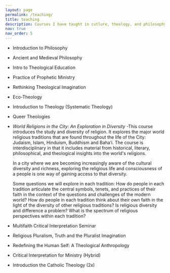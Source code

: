```yaml
---
layout: page
permalink: /teaching/
title: teaching
description: Courses I have taught in cutlure, theology, and philosophy
nav: true
nav_order: 5
---
```


- Introduction to Philosophy
- Ancient and Medieval Philosophy
- Intro to Theological Education
- Practice of Prophetic Ministry
- Rethinking Theological Imagination
- Eco-Theology
- Introduction to Theology (Systematic Theology)
- Queer Theologies
- _World Religions in the City: An Exploration in Diversity_
    -This course introduces the study and diversity of religion. It explores the major world religious traditions that are found throughout the life of the City: Judaism, Islam, Hinduism, Buddhism and Baha’i. The course is interdisciplinary in that it includes material from historical, literary, philosophical, and theological insights into the world's religions.

    In a city where we are becoming increasingly aware of the cultural diversity and richness, exploring the religious life and consciousness of a people is one way of gaining access to that diversity. 

    Some questions we will explore in each tradition: How do people in each tradition articulate the central symbols, tenets, and practices of their faith in the context of the questions and challenges of the modern world? How do people in each tradition think about their own faith in the light of the diversity of other religious traditions? Is religious diversity and difference a problem? What is the spectrum of religious perspectives within each tradition?

- Multifaith Critical Interpretation Seminar
- Religious Pluralism, Truth and the Pluralist Imagination
- Redefining the Human Self: A Theological Anthropology
- Critical Interpretation for Ministry (Hybrid)
- Introduction the Catholic Theology (2x)